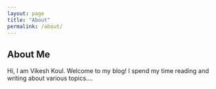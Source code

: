 ```yaml
---
layout: page
title: "About"
permalink: /about/
---
```


## About Me
Hi, I am Vikesh Koul. Welcome to my blog! I spend my time reading and writing about various topics....
